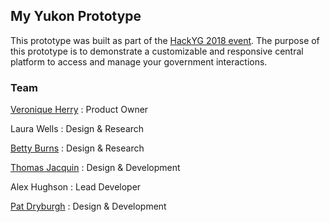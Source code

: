 ## My Yukon Prototype

This prototype was built as part of the [HackYG 2018 event](https://northlight.sparkboard.com/project/5bef3171b7c20800235f4506). The purpose of this prototype is to demonstrate a customizable and responsive central platform to access and manage your government interactions.

### Team

[Veronique Herry](https://www.twitter.com/veronique_hs)
: Product Owner

Laura Wells
: Design & Research

[Betty Burns](http://bburns.yukonschools.ca/)
: Design & Research

[Thomas Jacquin](http://www.thomasjacquin.com)
: Design & Development

Alex Hughson
: Lead Developer

[Pat Dryburgh](https://patdryburgh.com)
: Design & Development